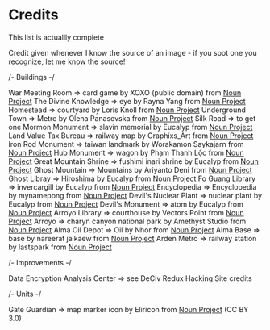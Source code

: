 # Credits

This list is actuallly complete<br>

Credit given whenever I know the source of an image - if you spot one you recognize, let me know the source!

/- Buildings -/

War Meeting Room 	=> card game by XOXO (public domain)		from <a href="https://thenounproject.com/icon/card-game-23936/" target="_blank" title="card game Icons"> Noun Project</a>
The Divine Knowledge 	=> eye by Rayna Yang 				from <a href="https://thenounproject.com/browse/icons/term/eye/" target="_blank" title="eye Icons">Noun Project</a>
Homestead		=> courtyard by Loris Knoll 				from <a href="https://thenounproject.com/browse/icons/term/courtyard/" target="_blank" title="courtyard Icons">Noun Project</a>
Underground Town		 => Metro by Olena Panasovska			from <a href="https://thenounproject.com/browse/icons/term/metro/" target="_blank" title="metro Icons">Noun Project</a>
Silk Road 		=> to get one
Mormon Monument 	=> slavin memorial by Eucalyp			from <a href="https://thenounproject.com/browse/icons/term/slavin-memorial/" target="_blank" title="slavin memorial Icons">Noun Project</a>
Land Value Tax Bureau 	=> railway map by Graphixs_Art			from <a href="https://thenounproject.com/browse/icons/term/railway-map/" target="_blank" title="railway map Icons">Noun Project</a>
Iron Rod Monument 	=> taiwan landmark by Worakamon Saykajarn		from <a href="https://thenounproject.com/browse/icons/term/taiwan-landmark/" target="_blank" title="taiwan landmark Icons">Noun Project</a>
Hub Monument 		=> wagon by Phạm Thanh Lộc			from <a href="https://thenounproject.com/browse/icons/term/wagon/" target="_blank" title="wagon Icons">Noun Project</a>
Great Mountain Shrine	=> fushimi inari shrine by Eucalyp			from <a href="https://thenounproject.com/browse/icons/term/fushimi-inari-shrine/" target="_blank" title="fushimi inari shrine Icons">Noun Project</a>
Ghost Mountain		=> Mountains by Ariyanto Deni 			from <a href="https://thenounproject.com/browse/icons/term/mountains/" target="_blank" title="Mountains Icons">Noun Project</a>
Ghost Libray		=> Hiroshima by Eucalyp 				from <a href="https://thenounproject.com/browse/icons/term/hiroshima/" target="_blank" title="Hiroshima Icons">Noun Project</a>
Fo Guang Library		=> invercargill by Eucalyp 				from <a href="https://thenounproject.com/browse/icons/term/invercargill/" target="_blank" title="invercargill Icons">Noun Project</a>
Encyclopedia		=> Encyclopedia by mynamepong 			from <a href="https://thenounproject.com/browse/icons/term/encyclopedia/" target="_blank" title="Encyclopedia Icons">Noun Project</a>
Devil's Nuclear Plant 	=> nuclear plant by Eucalyp 				from <a href="https://thenounproject.com/browse/icons/term/nuclear-plant/" target="_blank" title="nuclear plant Icons">Noun Project</a>
Devil's Monument		=> atom by Eucalyp 				from <a href="https://thenounproject.com/browse/icons/term/atom/" target="_blank" title="atom Icons">Noun Project</a>
Arroyo Library		=> courthouse by Vectors Point 			from <a href="https://thenounproject.com/browse/icons/term/courthouse/" target="_blank" title="courthouse Icons">Noun Project</a>
Arroyo			=> charyn canyon national park by Amethyst Studio 	from <a href="https://thenounproject.com/browse/icons/term/charyn-canyon-national-park/" target="_blank" title="charyn canyon national park Icons">Noun Project</a>
Alma Oil Depot		=> Oil by Nhor					from <a href="https://thenounproject.com/browse/icons/term/oil/" target="_blank" title="Oil Icons">Noun Project</a>
Alma Base		=> base by nareerat jaikaew				from <a href="https://thenounproject.com/browse/icons/term/base/" target="_blank" title="base Icons">Noun Project</a>
Arden Metro		=> railway station by lastspark			from <a href="https://thenounproject.com/browse/icons/term/railway-station/" target="_blank" title="railway station Icons">Noun Project</a>

/- Improvements -/

Data Encryption Analysis Center => see DeCiv Redux Hacking Site credits

/- Units -/

Gate Guardian => map marker icon by Eliricon from <a href="https://thenounproject.com/browse/icons/term/map-marker-icon/" target="_blank" title="map marker icon Icons">Noun Project</a> (CC BY 3.0)
